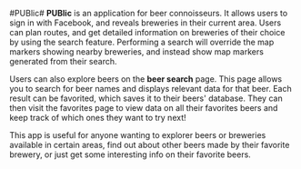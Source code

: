 #PUBlic#
**PUBlic** is an application for beer connoisseurs. It allows users to sign in with Facebook, and reveals breweries in their current area.  Users can plan routes, and get detailed information on breweries of their choice by using the search feature.  Performing a search will override the map markers showing nearby breweries, and instead show map markers generated from their search.  

Users can also explore beers on the **beer search** page.  This page allows you to search for beer names and displays relevant data for that beer.  Each result can be favorited, which saves it to their beers' database. They can then visit the favorites page to view data on all their favorites beers and keep track of which ones they want to try next!

This app is useful for anyone wanting to explorer beers or breweries available in certain areas, find out about other beers made by their favorite brewery, or just get some interesting info on their favorite beers.
